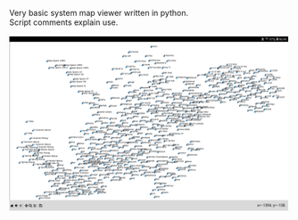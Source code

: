 Very basic system map viewer written in python.<br>
Script comments explain use.<br>
<br>
<img src='screenshot.jpg' width='500'>